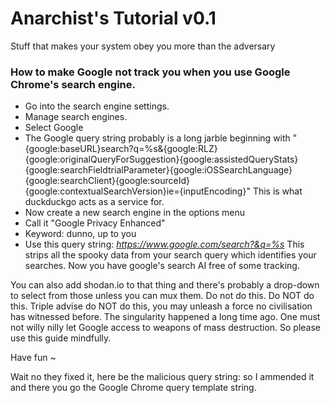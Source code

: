 # Anarchist's Tutorial v0.1

Stuff that makes your system obey you more than the adversary

### How to make Google not track you when you use Google Chrome's search engine.
* Go into the search engine settings.
* Manage search engines.
* Select Google
* The Google query string probably is a long jarble beginning with "{google:baseURL}search?q=%s&{google:RLZ}{google:originalQueryForSuggestion}{google:assistedQueryStats}{google:searchFieldtrialParameter}{google:iOSSearchLanguage}{google:searchClient}{google:sourceId}{google:contextualSearchVersion}ie={inputEncoding}" This is what duckduckgo acts as a service for.
* Now create a new search engine in the options menu
* Call it "Google Privacy Enhanced"
* Keyword: dunno, up to you
* Use this query string: *https://www.google.com/search?&q=%s*
This strips all the spooky data from your search query which identifies your searches. Now you have google's search AI free of some tracking.

You can also add shodan.io to that thing and there's probably a drop-down to select from those unless you can mux them.
Do not do this. Do NOT do this. Triple advise do NOT do this, you may unleash a force no civilisation has witnessed before. The singularity happened a long time ago. One must not willy nilly let Google access to weapons of mass destruction. So please use this guide mindfully.

Have fun ~

Wait no they fixed it, here be the malicious query string:
so I ammended it and there you go the Google Chrome query template string.
